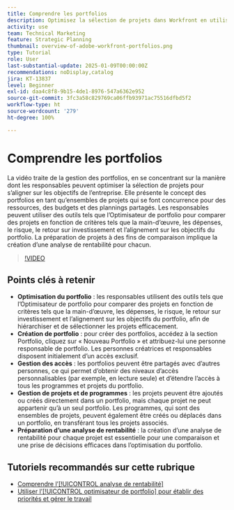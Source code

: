 ```yaml
---
title: Comprendre les portfolios
description: Optimisez la sélection de projets dans Workfront en utilisant l’Optimisateur de portfolio, en créant des portfolios avec un accès géré, en organisant des projets et des programmes, et en préparant des analyses de rentabilité pour une prise de décisions éclairée.
activity: use
team: Technical Marketing
feature: Strategic Planning
thumbnail: overview-of-adobe-workfront-portfolios.png
type: Tutorial
role: User
last-substantial-update: 2025-01-09T00:00:00Z
recommendations: noDisplay,catalog
jira: KT-13837
level: Beginner
exl-id: daa4c8f8-9b15-4de1-8976-547a6362e952
source-git-commit: 3fc3a58c829769ca06ffb93971ac75516dfbd5f2
workflow-type: ht
source-wordcount: '279'
ht-degree: 100%

---
```


# Comprendre les portfolios

La vidéo traite de la gestion des portfolios, en se concentrant sur la manière dont les responsables peuvent optimiser la sélection de projets pour s’aligner sur les objectifs de l’entreprise. Elle présente le concept des portfolios en tant qu’ensembles de projets qui se font concurrence pour des ressources, des budgets et des plannings partagés. Les responsables peuvent utiliser des outils tels que l’Optimisateur de portfolio pour comparer des projets en fonction de critères tels que la main-d’œuvre, les dépenses, le risque, le retour sur investissement et l’alignement sur les objectifs du portfolio. La préparation de projets à des fins de comparaison implique la création d’une analyse de rentabilité pour chacun.


>[!VIDEO](https://video.tv.adobe.com/v/3442830/?quality=12&learn=on&enablevpops&captions=fre_fr)

## Points clés à retenir

* **Optimisation du portfolio** : les responsables utilisent des outils tels que l’Optimisateur de portfolio pour comparer des projets en fonction de critères tels que la main-d’œuvre, les dépenses, le risque, le retour sur investissement et l’alignement sur les objectifs du portfolio, afin de hiérarchiser et de sélectionner les projets efficacement.
* **Création de portfolio** : pour créer des portfolios, accédez à la section Portfolio, cliquez sur « Nouveau Portfolio » et attribuez-lui une personne responsable de portfolio. Les personnes créatrices et responsables disposent initialement d’un accès exclusif.
* **Gestion des accès** : les portfolios peuvent être partagés avec d’autres personnes, ce qui permet d’obtenir des niveaux d’accès personnalisables (par exemple, en lecture seule) et d’étendre l’accès à tous les programmes et projets du portfolio.
* **Gestion de projets et de programmes** : les projets peuvent être ajoutés ou créés directement dans un portfolio, mais chaque projet ne peut appartenir qu’à un seul portfolio. Les programmes, qui sont des ensembles de projets, peuvent également être créés ou déplacés dans un portfolio, en transférant tous les projets associés.
* **Préparation d’une analyse de rentabilité** : la création d’une analyse de rentabilité pour chaque projet est essentielle pour une comparaison et une prise de décisions efficaces dans l’optimisation du portfolio.


## Tutoriels recommandés sur cette rubrique

* [Comprendre l’[!UICONTROL analyse de rentabilité]](/help/portfolios-and-programs/introduction-to-the-business-case.md)
* [Utiliser l’[!UICONTROL optimisateur de portfolio] pour établir des priorités et gérer le travail](/help/portfolios-and-programs/prioritize-and-manage-work-with-portfolios.md)


